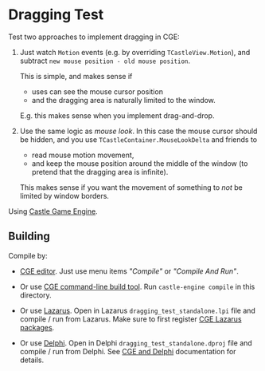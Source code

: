 # Dragging Test

Test two approaches to implement dragging in CGE:

1. Just watch `Motion` events (e.g. by overriding `TCastleView.Motion`), and subtract `new mouse position - old mouse position`.

    This is simple, and makes sense if

    - uses can see the mouse cursor position
    - and the dragging area is naturally limited to the window.

    E.g. this makes sense when you implement drag-and-drop.

2. Use the same logic as _mouse look_. In this case the mouse cursor should be hidden, and you use `TCastleContainer.MouseLookDelta` and friends to

    - read mouse motion movement,
    - and keep the mouse position around the middle of the window (to pretend that the dragging area is infinite).

    This makes sense if you want the movement of something to *not* be limited by window borders.

Using [Castle Game Engine](https://castle-engine.io/).

## Building

Compile by:

- [CGE editor](https://castle-engine.io/editor). Just use menu items _"Compile"_ or _"Compile And Run"_.

- Or use [CGE command-line build tool](https://castle-engine.io/build_tool). Run `castle-engine compile` in this directory.

- Or use [Lazarus](https://www.lazarus-ide.org/). Open in Lazarus `dragging_test_standalone.lpi` file and compile / run from Lazarus. Make sure to first register [CGE Lazarus packages](https://castle-engine.io/lazarus).

- Or use [Delphi](https://www.embarcadero.com/products/Delphi). Open in Delphi `dragging_test_standalone.dproj` file and compile / run from Delphi. See [CGE and Delphi](https://castle-engine.io/delphi) documentation for details.